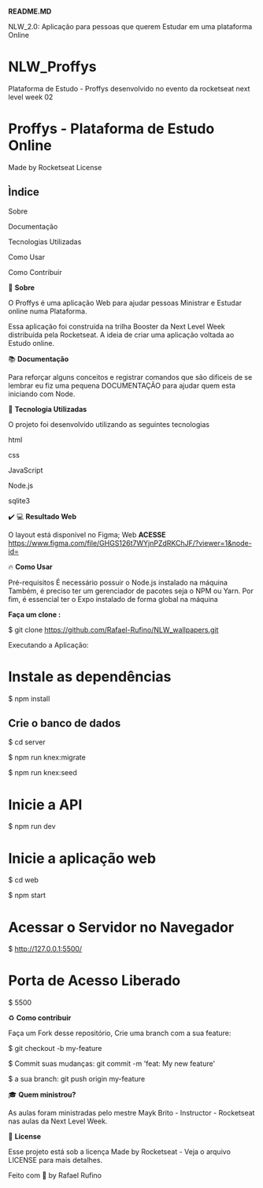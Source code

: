 **README.MD**



NLW_2.0: Aplicação para pessoas que querem Estudar em uma plataforma Online


# NLW_Proffys
Plataforma de Estudo - Proffys desenvolvido no evento da rocketseat next level week 02


# Proffys - Plataforma de Estudo Online

Made by Rocketseat License




## Ìndice  

Sobre

Documentação

Tecnologias Utilizadas

Como Usar

Como Contribuir

🔖 **Sobre**
	

O Proffys é uma aplicação Web para ajudar pessoas Ministrar e Estudar online numa Plataforma.

Essa aplicação foi construída na trilha Booster da Next Level Week distribuída pela Rocketseat. A ideia de criar uma aplicação voltada ao Estudo online.

  
📚  **Documentação**

Para reforçar alguns conceitos e registrar comandos que são dificeis de se lembrar eu fiz uma pequena DOCUMENTAÇÃO para ajudar quem esta iniciando com  Node.


🚀  **Tecnologia Utilizadas**

O projeto foi desenvolvido utilizando as seguintes tecnologias

html

css

JavaScript

Node.js

sqlite3

✔️ 💻  **Resultado Web**

O layout está disponível no Figma;
Web 
**ACESSE**
https://www.figma.com/file/GHGS126t7WYjnPZdRKChJF/?viewer=1&node-id=

🔥  **Como Usar**

Pré-requisitos
É necessário possuir o Node.js instalado na máquina
Também, é preciso ter um gerenciador de pacotes seja o NPM ou Yarn.
Por fim, é essencial ter o Expo instalado de forma global na máquina

**Faça um clone :**

  $ git clone https://github.com/Rafael-Rufino/NLW_wallpapers.git
  
Executando a Aplicação:

  # Instale as dependências
  $ npm install

  ## Crie o banco de dados
  $ cd server
  
  $ npm run knex:migrate
  
  $ npm run knex:seed

  # Inicie a API
  $ npm run dev

  # Inicie a aplicação web
  $ cd web
  
  $ npm start
  
  # Acessar o Servidor no Navegador
  $ http://127.0.0.1:5500/
 
  # Porta de Acesso Liberado
  $ 5500




♻️  **Como contribuir**

Faça um Fork desse repositório,
Crie uma branch com a sua feature:

$ git checkout -b my-feature

$ Commit suas mudanças: git commit -m 'feat: My new feature'

$  a sua branch: git push origin my-feature

🎓 **Quem ministrou?**

As aulas foram ministradas pelo mestre Mayk Brito - Instructor - Rocketseat nas aulas da Next Level Week.

📝 **License**

Esse projeto está sob a licença Made by Rocketseat - Veja o arquivo LICENSE para mais detalhes.

Feito com 💜 by Rafael Rufino



